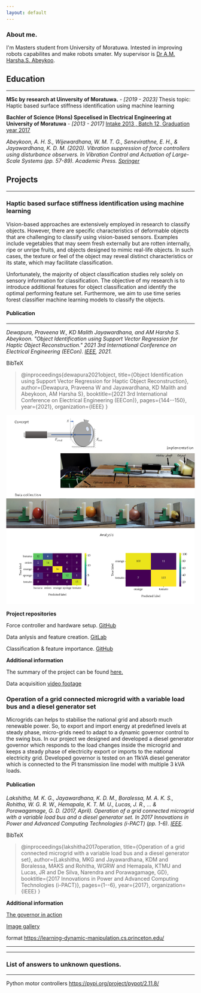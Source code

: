 ```yaml
---
layout: default
---
```


### About me. 


I'm Masters student from University of Moratuwa. Intested in improving robots capabilites and make robots smater. My supervisor is [Dr A.M. Harsha.S. Abeykoo](https://harsha-haptics.org/). 


## Education

---


**MSc by research at Uinversity of Moratuwa.** - *[2019 - 2023]*
Thesis topic: Haptic based surface stiffness identification using machine learning


**Bachler of Science (Hons) Specelised in Electrical Engineering at University of Moratuwa** - *[2013 - 2017]*
[Intake 2013 , Batch 12, Graduation year 2017](https://uom.lk/elect/courses/undergraduate/grades)









*Abeykoon, A. H. S., Wijewardhana, W. M. T. G., Senevirathne, E. H., & Jayawardhana, K. D. M. (2020). Vibration suppression of force controllers using disturbance observers. In Vibration Control and Actuation of Large-Scale Systems (pp. 57-89). Academic Press. [Springer](https://doi.org/10.1016/B978-0-12-821194-6.00003-2)*



## Projects

---

### Haptic based surface stiffness identification using machine learning

Vision-based approaches are extensively employed in research to classify objects. However, there are specific characteristics of deformable objects that are challenging to classify using vision-based sensors. Examples include vegetables that may seem fresh externally but are rotten internally, ripe or unripe fruits, and objects designed to mimic real-life objects. In such cases, the texture or feel of the object may reveal distinct characteristics or its state, which may facilitate classification.

Unfortunately, the majority of object classification studies rely solely on sensory information for classification. The objective of my research is to introduce additional features for object classification and identify the optimal performing feature set. Furthermore, we aim to use time series forest classifier machine learning models to classify the objects.


#### Publication

---

*Dewapura, Praveena W., KD Malith Jayawardhana, and AM Harsha S. Abeykoon. "Object Identification using Support Vector Regression for Haptic Object Reconstruction." 2021 3rd International Conference on Electrical Engineering (EECon). [IEEE](https://ieeexplore.ieee.org/abstract/document/9580959), 2021.*

BibTeX

> @inproceedings{dewapura2021object,
  title={Object Identification using Support Vector Regression for Haptic Object Reconstruction},
  author={Dewapura, Praveena W and Jayawardhana, KD Malith and Abeykoon, AM Harsha S},
  booktitle={2021 3rd International Conference on Electrical Engineering (EECon)},
  pages={144--150},
  year={2021},
  organization={IEEE}
}


![Deformable Object Classification](/assets/img/HDOC1.png)


**Project repositories**

Force controller and hardware setup. [GitHub](https://github.com/malithjkd/MSc-UoM/tree/master/Sensoray826)

Data anlysis and feature creation. [GitLab](https://gitlab.com/kdmj/msc_uom/-/tree/main/Data%20processing)

Classification & feature importance. [GitHub](https://github.com/malithjkd/sktime/tree/main/examples)


**Additional information**

The summary of the project can be found [here.](https://youtu.be/tn_LN6VYbTo) 

Data acquisition [video footage](https://photos.app.goo.gl/aR44i6vJQHS5Hqws6) 





### Operation of a grid connected microgrid with a variable load bus and a diesel generator set

Microgrids can helps to stabilise the national grid and absorb much renewable power. So, to export and import energy at predefined levels at steady phase, micro-grids need to adapt to a dynamic governor control to the swing bus. In our project we designed and developed a diesel generator governor which responds to the load changes inside the microgrid and keeps a steady phase of electricity export or imports to the national electricity grid. Developed governor is tested on an 11kVA diesel generator which is connected to the PI transmission line model with multiple 3 kVA loads. 

#### Publication

*Lakshitha, M. K. G., Jayawardhana, K. D. M., Boralessa, M. A. K. S., Rohitha, W. G. R. W., Hemapala, K. T. M. U., Lucas, J. R., ... & Porawagamage, G. D. (2017, April). Operation of a grid connected microgrid with a variable load bus and a diesel generator set. In 2017 Innovations in Power and Advanced Computing Technologies (i-PACT) (pp. 1-6). [IEEE](https://ieeexplore.ieee.org/document/8245216).*

BibTeX

> @inproceedings{lakshitha2017operation,
  title={Operation of a grid connected microgrid with a variable load bus and a diesel generator set},
  author={Lakshitha, MKG and Jayawardhana, KDM and Boralessa, MAKS and Rohitha, WGRW and Hemapala, KTMU and Lucas, JR and De Silva, Narendra and Porawagamage, GD},
  booktitle={2017 Innovations in Power and Advanced Computing Technologies (i-PACT)},
  pages={1--6},
  year={2017},
  organization={IEEE}
}


**Additional information**
 
[The governor in action](https://www.youtube.com/watch?v=vQNblzoR44E)

[Image gallery](https://photos.app.goo.gl/vgqzuYQAhWqkWRTVA)



format https://learning-dynamic-manipulation.cs.princeton.edu/

---
---

### List of answers to unknown questions. 

---

Python motor controllers https://pypi.org/project/pypot/2.11.8/
